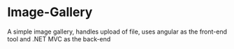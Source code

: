 # Image-Gallery
A simple image gallery, handles upload of file, uses angular as the front-end tool and .NET MVC as the back-end
